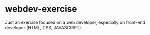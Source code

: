 # webdev-exercise
Just an exercise focused on a web developer, especially on front-end developer (HTML, CSS, JAVASCRIPT)
